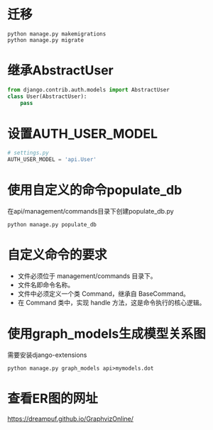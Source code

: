 # 迁移
```shell
python manage.py makemigrations
python manage.py migrate
```
# 继承AbstractUser
```python
from django.contrib.auth.models import AbstractUser
class User(AbstractUser):
    pass
```
# 设置AUTH_USER_MODEL
```python
# settings.py
AUTH_USER_MODEL = 'api.User'
```
# 使用自定义的命令populate_db
在api/management/commands目录下创建populate_db.py
```shell
python manage.py populate_db
```
# 自定义命令的要求
- 文件必须位于 management/commands 目录下。
- 文件名即命令名称。
- 文件中必须定义一个类 Command，继承自 BaseCommand。
- 在 Command 类中，实现 handle 方法，这是命令执行的核心逻辑。
# 使用graph_models生成模型关系图
需要安装django-extensions
```shell
python manage.py graph_models api>mymodels.dot

```

# 查看ER图的网址
https://dreampuf.github.io/GraphvizOnline/
